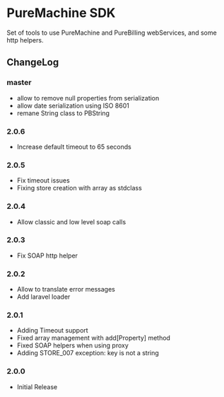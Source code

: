 # PureMachine SDK

Set of tools to use PureMachine and PureBilling webServices, and some http helpers.


## ChangeLog

### master

- allow to remove null properties from serialization
- allow date serialization using ISO 8601
- remane String class to PBString

### 2.0.6

- Increase default timeout to 65 seconds

### 2.0.5

- Fix timeout issues
- Fixing store creation with array as stdclass


### 2.0.4

- Allow classic and low level soap calls

### 2.0.3

- Fix SOAP http helper

### 2.0.2

- Allow to translate error messages
- Add laravel loader

### 2.0.1

- Adding Timeout support
- Fixed array management with add[Property] method
- Fixed SOAP helpers when using proxy
- Adding STORE_007 exception: key is not a string

### 2.0.0

- Initial Release
